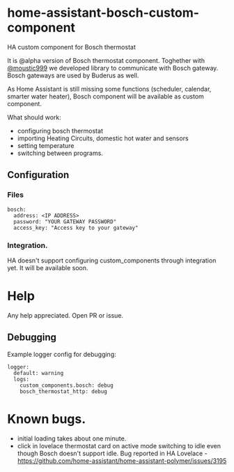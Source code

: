 # home-assistant-bosch-custom-component
HA custom component for Bosch thermostat

It is @alpha version of Bosch thermostat component.
Toghether with [@moustic999](https://github.com/moustic999) we developed library to communicate with Bosch gateway.
Bosch gateways are used by Buderus as well.

As Home Assistant is still missing some functions (scheduler, calendar, smarter water heater), 
Bosch component will be available as custom component.

What should work:
* configuring bosch thermostat
* importing Heating Circuits, domestic hot water and sensors
* setting temperature
* switching between programs.

## Configuration

### Files

```
bosch:
  address: <IP ADDRESS>
  password: "YOUR GATEWAY PASSWORD"
  access_key: "Access key to your gateway"
```

### Integration.

HA doesn't support configuring custom_components through integration yet.
It will be available soon.

# Help

Any help appreciated.
Open PR or issue.

## Debugging
Example logger config for debugging:

```
logger:
  default: warning
  logs:
    custom_components.bosch: debug
    bosch_thermostat_http: debug
```

# Known bugs.
* initial loading takes about one minute.
* click in lovelace thermostat card on active mode switching to idle even though Bosch doesn't support idle.
Bug reported in HA Lovelace - https://github.com/home-assistant/home-assistant-polymer/issues/3195
